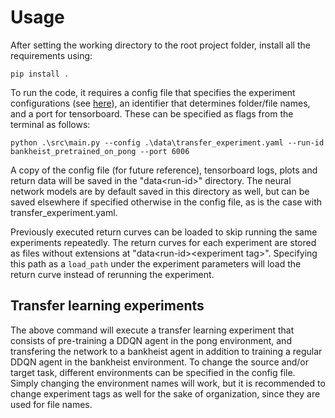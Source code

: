 # Usage

After setting the working directory to the root project folder, install all the requirements using:
```
pip install .
```

To run the code, it requires a config file that specifies the experiment configurations (see [here](data/configs/example.yaml)), 
an identifier that determines folder/file names, and a port for tensorboard. These can be specified as flags from the terminal as follows:

```
python .\src\main.py --config .\data\transfer_experiment.yaml --run-id bankheist_pretrained_on_pong --port 6006
```

A copy of the config file (for future reference), tensorboard logs, plots and return data will be saved in the 
"data\<run-id>\" directory. The neural network models are by default saved in this directory as well, but can be saved 
elsewhere if specified otherwise in the config file, as is the case with transfer_experiment.yaml.

Previously executed return curves can be loaded to skip running the same experiments repeatedly. The return curves for 
each experiment are stored as files without extensions at "data\<run-id>\<experiment tag>". Specifying this path as a 
`load_path` under the experiment parameters will load the return curve instead of rerunning the experiment.

## Transfer learning experiments
The above command will execute a transfer learning experiment that consists of pre-training a DDQN agent in the pong 
environment, and transfering the network to a bankheist agent in addition to training a regular DDQN agent in the 
bankheist environment. To change the source and/or target task, different environments can be specified in the config 
file.  Simply changing the environment names will work, but it is recommended to change experiment tags as well for the 
sake of organization, since they are used for file names.

